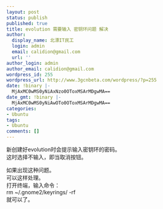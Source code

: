 ```yaml
---
layout: post
status: publish
published: true
title: evolution 需要输入 密钥环问题 解决
author:
  display_name: 北漂IT民工
  login: admin
  email: calidion@gmail.com
  url: ''
author_login: admin
author_email: calidion@gmail.com
wordpress_id: 255
wordpress_url: http://www.3gcnbeta.com/wordpress/?p=255
date: !binary |-
  MjAxMC0wMS0yNiAxNzo0OToxMSArMDgwMA==
date_gmt: !binary |-
  MjAxMC0wMS0yNiAwOTo0OToxMSArMDgwMA==
categories:
- Ubuntu
tags:
- Ubuntu
comments: []
---
```

<p>新创建好evolution时会提示输入密钥环的密码。<br />
这时选择不输入，即当取消按钮。</p>
<p>如果出现这种问题。<br />
可以这样处理。<br />
打开终端，输入命令：<br />
rm ~&#47;.gnome2&#47;keyrings&#47; -rf<br />
就可以了。</p>
